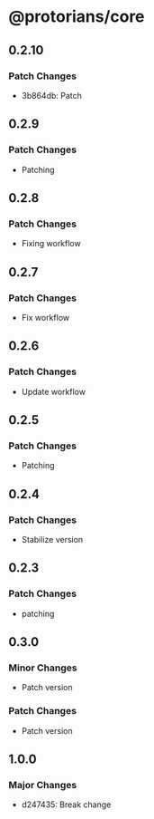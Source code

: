 # @protorians/core

## 0.2.10

### Patch Changes

- 3b864db: Patch

## 0.2.9

### Patch Changes

- Patching

## 0.2.8

### Patch Changes

- Fixing workflow

## 0.2.7

### Patch Changes

- Fix workflow

## 0.2.6

### Patch Changes

- Update workflow

## 0.2.5

### Patch Changes

- Patching

## 0.2.4

### Patch Changes

- Stabilize version

## 0.2.3

### Patch Changes

- patching

## 0.3.0

### Minor Changes

- Patch version

### Patch Changes

- Patch version

## 1.0.0

### Major Changes

- d247435: Break change
